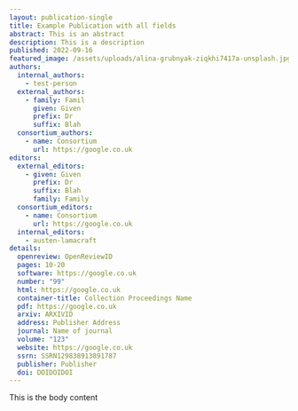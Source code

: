 ```yaml
---
layout: publication-single
title: Example Publication with all fields
abstract: T﻿his is an abstract
description: This is a description
published: 2022-09-16
featured_image: /assets/uploads/alina-grubnyak-ziqkhi7417a-unsplash.jpg
authors:
  internal_authors:
    - test-person
  external_authors:
    - family: Famil
      given: Given
      prefix: Dr
      suffix: Blah
  consortium_authors:
    - name: Consortium
      url: https://google.co.uk
editors:
  external_editors:
    - given: Given
      prefix: Dr
      suffix: Blah
      family: Family
  consortium_editors:
    - name: Consortium
      url: https://google.co.uk
  internal_editors:
    - austen-lamacraft
details:
  openreview: OpenReviewID
  pages: 10-20
  software: https://google.co.uk
  number: "99"
  html: https://google.co.uk
  container-title: Collection Proceedings Name
  pdf: https://google.co.uk
  arxiv: ARXIVID
  address: Publisher Address
  journal: Name of journal
  volume: "123"
  website: https://google.co.uk
  ssrn: SSRN129838913891787
  publisher: Publisher
  doi: DOIDOIDOI
---
```

T﻿his is the body content